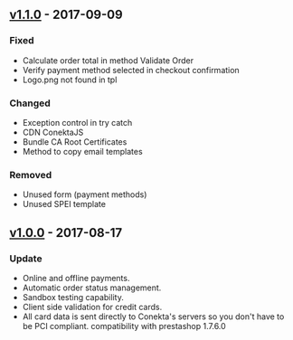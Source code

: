 ## [v1.1.0](https://github.com/conekta/ConektaPaymentsPrestashop/releases/tag/v1.1.0) - 2017-09-09
### Fixed
  - Calculate order total in method Validate Order
  - Verify payment method selected in checkout confirmation
  - Logo.png not found in tpl

### Changed
-  Exception control in try catch
-  CDN ConektaJS
-  Bundle CA Root Certificates
-  Method to copy email templates

### Removed
-  Unused form (payment methods)
-  Unused SPEI template

## [v1.0.0](https://github.com/conekta/ConektaPaymentsPrestashop/releases/tag/v1.0.0) - 2017-08-17
### Update
-  Online and offline payments.
-  Automatic order status management.
-  Sandbox testing capability.
-  Client side validation for credit cards.
-  All card data is sent directly to Conekta's servers so you don't have to be PCI compliant.
compatibility with prestashop 1.7.6.0
